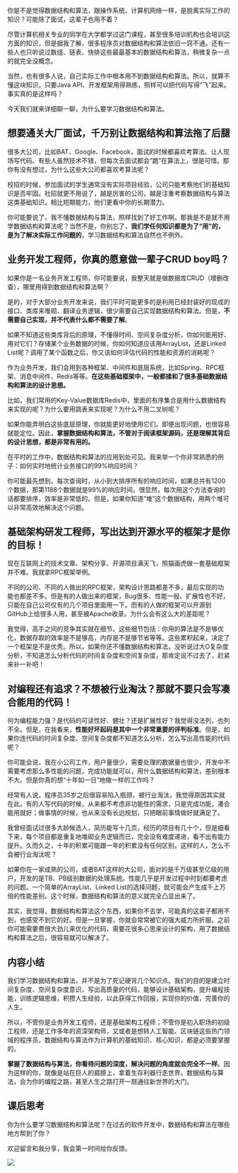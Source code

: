 你是不是觉得数据结构和算法，跟操作系统、计算机网络一样，是脱离实际工作的知识？可能除了面试，这辈子也用不着？

尽管计算机相关专业的同学在大学都学过这门课程，甚至很多培训机构也会培训这方面的知识，但是据我了解，很多程序员对数据结构和算法依旧一窍不通。还有一些人也只听说过数组、链表、快排这些最最基本的数据结构和算法，稍微复杂一点的就完全没概念。

当然，也有很多人说，自己实际工作中根本用不到数据结构和算法。所以，就算不懂这块知识，只要Java API、开发框架用得熟练，照样可以把代码写得“飞”起来。事实真的是这样吗？

今天我们就来详细聊一聊，为什么要学习数据结构和算法。

想要通关大厂面试，千万别让数据结构和算法拖了后腿
------------------------

很多大公司，比如BAT、Google、Facebook，面试的时候都喜欢考算法、让人现场写代码。有些人虽然技术不错，但每次去面试都会“跪”在算法上，很是可惜。那你有没有想过，为什么这些大公司都喜欢考算法呢？

校招的时候，参加面试的学生通常没有实际项目经验，公司只能考察他们的基础知识是否牢固。社招就更不用说了，越是厉害的公司，越是注重考察数据结构与算法这类基础知识。相比短期能力，他们更看中你的长期潜力。

你可能要说了，我不懂数据结构与算法，照样找到了好工作啊。那我是不是就不用学数据结构和算法呢？当然不是，你别忘了，**我们学任何知识都是为了“用”的，是为了解决实际工作问题的**，学习数据结构和算法自然也不例外。

业务开发工程师，你真的愿意做一辈子CRUD boy吗？
---------------------------

如果你是一名业务开发工程师，你可能要说，我整天就是做数据库CRUD（增删改查），哪里用得到数据结构和算法啊？

是的，对于大部分业务开发来说，我们平时可能更多的是利用已经封装好的现成的接口、类库来堆砌、翻译业务逻辑，很少需要自己实现数据结构和算法。但是，**不需要自己实现，并不代表什么都不需要了解**。

如果不知道这些类库背后的原理，不懂得时间、空间复杂度分析，你如何能用好、用对它们？存储某个业务数据的时候，你如何知道应该用ArrayList，还是Linked List呢？调用了某个函数之后，你又该如何评估代码的性能和资源的消耗呢？

作为业务开发，我们会用到各种框架、中间件和底层系统，比如Spring、RPC框架、消息中间件、Redis等等。**在这些基础框架中，一般都揉和了很多基础数据结构和算法的设计思想。**

比如，我们常用的Key-Value数据库Redis中，里面的有序集合是用什么数据结构来实现的呢？为什么要用跳表来实现呢？为什么不用二叉树呢？

如果你能弄明白这些底层原理，你就能更好地使用它们。即便出现问题，也很容易就能定位。因此，**掌握数据结构和算法，不管对于阅读框架源码，还是理解其背后的设计思想，都是非常有用的。**

在平时的工作中，数据结构和算法的应用到处可见。我来举一个你非常熟悉的例子：如何实时地统计业务接口的99%响应时间？

你可能最先想到，每次查询时，从小到大排序所有的响应时间，如果总共有1200个数据，那第1188个数据就是99%的响应时间。很显然，每次用这个方法查询的话都要排序，效率是非常低的。但是，如果你知道“堆”这个数据结构，用两个堆可以非常高效地解决这个问题。

基础架构研发工程师，写出达到开源水平的框架才是你的目标！
----------------------------

现在互联网上的技术文章、架构分享、开源项目满天飞，照猫画虎做一套基础框架并不难。我就拿RPC框架举例。

不同的公司、不同的人做出的RPC框架，架构设计思路都差不多，最后实现的功能也都差不多。但是有的人做出来的框架，Bug很多、性能一般、扩展性也不好，只能在自己公司仅有的几个项目里面用一下。而有的人做的框架可以开源到GitHub上给很多人用，甚至被Apache收录。为什么会有这么大的差距呢？

我觉得，高手之间的竞争其实就在细节。这些细节包括：你用的算法是不是够优化，数据存取的效率是不是够高，内存是不是够节省等等。这些累积起来，决定了一个框架是不是优秀。所以，如果你还不懂数据结构和算法，没听说过大O复杂度分析，不知道怎么分析代码的时间复杂度和空间复杂度，那肯定说不过去了，赶紧来补一补吧！

对编程还有追求？不想被行业淘汰？那就不要只会写凑合能用的代码！
-------------------------------

何为编程能力强？是代码的可读性好、健壮？还是扩展性好？我觉得没法列，也列不全。但是，在我看来，**性能好坏起码是其中一个非常重要的评判标准**。但是，如果你连代码的时间复杂度、空间复杂度都不知道怎么分析，怎么写出高性能的代码呢？

你可能会说，我在小公司工作，用户量很少，需要处理的数据量也很少，开发中不需要考虑那么多性能的问题，完成功能就可以，用什么数据结构和算法，差别根本不大。但是你真的想“十年如一日”地做一样的工作吗？

经常有人说，程序员35岁之后很容易陷入瓶颈，被行业淘汰，我觉得原因其实就在此。有的人写代码的时候，从来都不考虑非功能性的需求，只是完成功能，凑合能用就好；做事情的时候，也从来没有长远规划，只把眼前事情做好就满足了。

我曾经面试过很多大龄候选人，简历能写十几页，经历的项目有几十个，但是细看下来，每个项目都是重复地堆砌业务逻辑而已，完全没有难度递进，看不出有能力提升。久而久之，十年的积累可能跟一年的积累没有任何区别。这样的人，怎么不会被行业淘汰呢？

如果你在一家成熟的公司，或者BAT这样的大公司，面对的是千万级甚至亿级的用户，开发的是TB、PB级别数据的处理系统。性能几乎是开发过程中时刻都要考虑的问题。一个简单的ArrayList、Linked List的选择问题，就可能会产生成千上万倍的性能差别。这个时候，数据结构和算法的意义就完全凸显出来了。

其实，我觉得，数据结构和算法这个东西，如果你不去学，可能真的这辈子都用不到，也感受不到它的好。但是一旦掌握，你就会常常被它的强大威力所折服。之前你可能需要费很大劲儿来优化的代码，需要花很多心思来设计的架构，用了数据结构和算法之后，很容易就可以解决了。

内容小结
----

我们学习数据结构和算法，并不是为了死记硬背几个知识点。我们的目的是建立时间复杂度、空间复杂度意识，写出高质量的代码，能够设计基础架构，提升编程技能，训练逻辑思维，积攒人生经验，以此获得工作回报，实现你的价值，完善你的人生。

所以，不管你是业务开发工程师，还是基础架构工程师；不管你是初入职场的初级工程师，还是工作多年的资深架构师，又或者是想转人工智能、区块链这些热门领域的程序员，数据结构与算法作为计算机的基础知识、核心知识，都是必须要掌握的。

**掌握了数据结构与算法，你看待问题的深度，解决问题的角度就会完全不一样**。因为这样的你，就像是站在巨人的肩膀上，拿着生存利器行走世界。数据结构与算法，会为你的编程之路，甚至人生之路打开一扇通往新世界的大门。

课后思考
----

你为什么要学习数据结构和算法呢？在过去的软件开发中，数据结构和算法在哪些地方帮到了你？

欢迎留言和我分享，我会第一时间给你反馈。

![](https://static001.geekbang.org/resource/image/8e/d3/8e603e3d795fc0ab2698f6f5eabf14d3.jpg)
